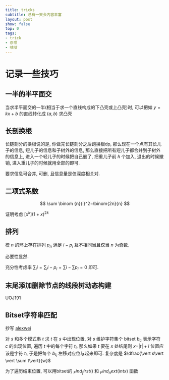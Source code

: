 ```yaml
---
title: tricks
subtitle: 总有一天会内容丰富
layout: post
show: false
top: 0
tags: 
- trick
- 杂项
- 咕咕
---
```


# 记录一些技巧

## 一半的半平面交

当求半平面交的一半(相当于求一个直线构成的下凸壳或上凸壳)时, 可以把如 $y=kx+b$ 的直线转化成 $(a, b)$ 求凸壳

## 长剖换根

长链剖分的换根说的是, 你做完长链剖分之后跑换根dp, 那么现在一个点有其长儿子的信息, 短儿子的信息和子树外的信息, 那么直接把所有短儿子都合并到子树外的信息上, 进入一个轻儿子的时候把自己删了, 把重儿子前 $h$ 个加入, 退出的时候撤销, 进入重儿子的时候就用全部的即可.

要求信息可合并, 可删, 且信息量是仅深度相关对.

## 二项式系数

$$
\sum \binom {n}{i}^2=\binom{2n}{n}
$$

证明考虑 $[x^k](1+x)^{2k}$

## 排列

模 $n$ 的环上存在排列 $p_n$ 满足 $i-p_i$ 互不相同当且仅当 $n$ 为奇数.

必要性显然.

充分性考虑率 $\sum_i i=\sum_i i-p_i=\sum i-\sum p_i=0$ 即可.

## 末尾添加删除节点的线段树动态构建

UOJ191

## Bitset字符串匹配

抄写 [alexwei](https://www.cnblogs.com/alex-wei/p/bitset_yyds.html)

对 $s$ 和多个模式串 $t$ 求 $t$ 在 $s$ 中出现位置, 对 $s$ 维护字符集个 bitset $b_c$ 表示字符 $c$ 的出现位置, 遍历 $t$ 中的每个字符 $t_i$, 那么如果 $t$ 要在 $x$ 处结尾则 $x-\vert t\vert+i$ 位置应该是字符 $t_i$, 于是把每个 $b_{t_i}$ 左移对应位与起来即可. 复杂度是 $\dfrac{\vert s\vert \vert \sum t\vert}{w}$

为了遍历结束位置, 可以用bitset的 $_Find_first()$ 和 $_Find_next(int x)$ 函数 